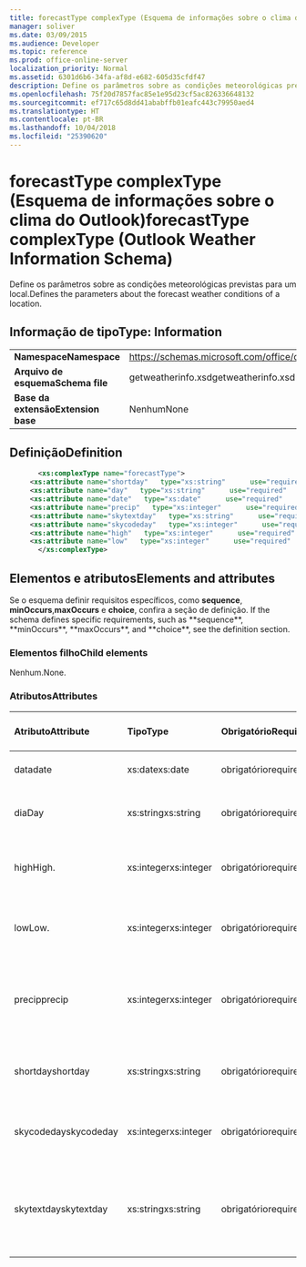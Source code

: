 ```yaml
---
title: forecastType complexType (Esquema de informações sobre o clima do Outlook)
manager: soliver
ms.date: 03/09/2015
ms.audience: Developer
ms.topic: reference
ms.prod: office-online-server
localization_priority: Normal
ms.assetid: 6301d6b6-34fa-af8d-e682-605d35cfdf47
description: Define os parâmetros sobre as condições meteorológicas previstas para um local.
ms.openlocfilehash: 75f20d7857fac85e1e95d23cf5ac826336648132
ms.sourcegitcommit: ef717c65d8dd41ababffb01eafc443c79950aed4
ms.translationtype: HT
ms.contentlocale: pt-BR
ms.lasthandoff: 10/04/2018
ms.locfileid: "25390620"
---
```

# <a name="forecasttype-complextype-outlook-weather-information-schema"></a><span data-ttu-id="5aa10-103">forecastType complexType (Esquema de informações sobre o clima do Outlook)</span><span class="sxs-lookup"><span data-stu-id="5aa10-103">forecastType complexType (Outlook Weather Information Schema)</span></span>

<span data-ttu-id="5aa10-104">Define os parâmetros sobre as condições meteorológicas previstas para um local.</span><span class="sxs-lookup"><span data-stu-id="5aa10-104">Defines the parameters about the forecast weather conditions of a location.</span></span>
  
## <a name="type-information"></a><span data-ttu-id="5aa10-105">Informação de tipo</span><span class="sxs-lookup"><span data-stu-id="5aa10-105">Type: Information</span></span>

|||
|:-----|:-----|
|<span data-ttu-id="5aa10-106">**Namespace**</span><span class="sxs-lookup"><span data-stu-id="5aa10-106">**Namespace**</span></span> <br/> |https://schemas.microsoft.com/office/outlook/15/getweatherinfo.xsd  <br/> |
|<span data-ttu-id="5aa10-107">**Arquivo de esquema**</span><span class="sxs-lookup"><span data-stu-id="5aa10-107">**Schema file**</span></span> <br/> |<span data-ttu-id="5aa10-108">getweatherinfo.xsd</span><span class="sxs-lookup"><span data-stu-id="5aa10-108">getweatherinfo.xsd</span></span>  <br/> |
|<span data-ttu-id="5aa10-109">**Base da extensão**</span><span class="sxs-lookup"><span data-stu-id="5aa10-109">**Extension base**</span></span> <br/> |<span data-ttu-id="5aa10-110">Nenhum</span><span class="sxs-lookup"><span data-stu-id="5aa10-110">None</span></span>  <br/> |
   
## <a name="definition"></a><span data-ttu-id="5aa10-111">Definição</span><span class="sxs-lookup"><span data-stu-id="5aa10-111">Definition</span></span>

```XML
       <xs:complexType name="forecastType">
     <xs:attribute name="shortday"   type="xs:string"      use="required"     />
     <xs:attribute name="day"   type="xs:string"      use="required"     />
     <xs:attribute name="date"   type="xs:date"      use="required"     />
     <xs:attribute name="precip"   type="xs:integer"      use="required"     />
     <xs:attribute name="skytextday"   type="xs:string"      use="required"     />
     <xs:attribute name="skycodeday"   type="xs:integer"      use="required"     />
     <xs:attribute name="high"   type="xs:integer"      use="required"     />
     <xs:attribute name="low"   type="xs:integer"      use="required"     />
       </xs:complexType>

```

## <a name="elements-and-attributes"></a><span data-ttu-id="5aa10-112">Elementos e atributos</span><span class="sxs-lookup"><span data-stu-id="5aa10-112">Elements and attributes</span></span>

<span data-ttu-id="5aa10-113">Se o esquema definir requisitos específicos, como **sequence**, **minOccurs**,**maxOccurs** e **choice**, confira a seção de definição.</span><span class="sxs-lookup"><span data-stu-id="5aa10-113">
    If the schema defines specific requirements, such as \*\*sequence\*\*, \*\*minOccurs**,
    \*\*maxOccurs\**, and
    \*\*choice\*\*, see the definition section.
</span></span> 
  
### <a name="child-elements"></a><span data-ttu-id="5aa10-114">Elementos filho</span><span class="sxs-lookup"><span data-stu-id="5aa10-114">Child elements</span></span>

<span data-ttu-id="5aa10-115">Nenhum.</span><span class="sxs-lookup"><span data-stu-id="5aa10-115">None.</span></span>
  
### <a name="attributes"></a><span data-ttu-id="5aa10-116">Atributos</span><span class="sxs-lookup"><span data-stu-id="5aa10-116">Attributes</span></span>

|<span data-ttu-id="5aa10-117">**Atributo**</span><span class="sxs-lookup"><span data-stu-id="5aa10-117">**Attribute**</span></span>|<span data-ttu-id="5aa10-118">**Tipo**</span><span class="sxs-lookup"><span data-stu-id="5aa10-118">**Type**</span></span>|<span data-ttu-id="5aa10-119">**Obrigatório**</span><span class="sxs-lookup"><span data-stu-id="5aa10-119">**Required**</span></span>|<span data-ttu-id="5aa10-120">**Descrição**</span><span class="sxs-lookup"><span data-stu-id="5aa10-120">**Description**</span></span>|<span data-ttu-id="5aa10-121">**Valores possíveis**</span><span class="sxs-lookup"><span data-stu-id="5aa10-121">**Possible values:**</span></span>|
|:-----|:-----|:-----|:-----|:-----|
|<span data-ttu-id="5aa10-122">data</span><span class="sxs-lookup"><span data-stu-id="5aa10-122">date</span></span>  <br/> |<span data-ttu-id="5aa10-123">xs:date</span><span class="sxs-lookup"><span data-stu-id="5aa10-123">xs:date</span></span>  <br/> |<span data-ttu-id="5aa10-124">obrigatório</span><span class="sxs-lookup"><span data-stu-id="5aa10-124">required</span></span>  <br/> |<span data-ttu-id="5aa10-125">Especifica a data da previsão.</span><span class="sxs-lookup"><span data-stu-id="5aa10-125">Specifies the date for the forecast.</span></span>  <br/> |<span data-ttu-id="5aa10-126">Um valor do tipo xs:date</span><span class="sxs-lookup"><span data-stu-id="5aa10-126">A value of the type xs:date</span></span>  <br/> |
|<span data-ttu-id="5aa10-127">dia</span><span class="sxs-lookup"><span data-stu-id="5aa10-127">Day</span></span>  <br/> |<span data-ttu-id="5aa10-128">xs:string</span><span class="sxs-lookup"><span data-stu-id="5aa10-128">xs:string</span></span>  <br/> |<span data-ttu-id="5aa10-129">obrigatório</span><span class="sxs-lookup"><span data-stu-id="5aa10-129">required</span></span>  <br/> |<span data-ttu-id="5aa10-130">Especifica um dia para a previsão.</span><span class="sxs-lookup"><span data-stu-id="5aa10-130">Specifies a day for the forecast.</span></span>  <br/> |<span data-ttu-id="5aa10-131">Um valor do tipo xs:string</span><span class="sxs-lookup"><span data-stu-id="5aa10-131">A value of the type xs:string</span></span>  <br/> |
|<span data-ttu-id="5aa10-132">high</span><span class="sxs-lookup"><span data-stu-id="5aa10-132">High.</span></span>  <br/> |<span data-ttu-id="5aa10-133">xs:integer</span><span class="sxs-lookup"><span data-stu-id="5aa10-133">xs:integer</span></span>  <br/> |<span data-ttu-id="5aa10-134">obrigatório</span><span class="sxs-lookup"><span data-stu-id="5aa10-134">required</span></span>  <br/> |<span data-ttu-id="5aa10-135">Especifica a maior temperatura prevista.</span><span class="sxs-lookup"><span data-stu-id="5aa10-135">Specifies the forecasted highest temperature.</span></span>  <br/> |<span data-ttu-id="5aa10-136">Um valor do tipo xs:integer</span><span class="sxs-lookup"><span data-stu-id="5aa10-136">A value of the type xs:integer</span></span>  <br/> |
|<span data-ttu-id="5aa10-137">low</span><span class="sxs-lookup"><span data-stu-id="5aa10-137">Low.</span></span>  <br/> |<span data-ttu-id="5aa10-138">xs:integer</span><span class="sxs-lookup"><span data-stu-id="5aa10-138">xs:integer</span></span>  <br/> |<span data-ttu-id="5aa10-139">obrigatório</span><span class="sxs-lookup"><span data-stu-id="5aa10-139">required</span></span>  <br/> |<span data-ttu-id="5aa10-140">Especifica a menor temperatura prevista.</span><span class="sxs-lookup"><span data-stu-id="5aa10-140">Specifies the forecasted lowest temperature.</span></span>  <br/> |<span data-ttu-id="5aa10-141">Um valor do tipo xs:integer</span><span class="sxs-lookup"><span data-stu-id="5aa10-141">A value of the type xs:integer</span></span>  <br/> |
|<span data-ttu-id="5aa10-142">precip</span><span class="sxs-lookup"><span data-stu-id="5aa10-142">precip</span></span>  <br/> |<span data-ttu-id="5aa10-143">xs:integer</span><span class="sxs-lookup"><span data-stu-id="5aa10-143">xs:integer</span></span>  <br/> |<span data-ttu-id="5aa10-144">obrigatório</span><span class="sxs-lookup"><span data-stu-id="5aa10-144">required</span></span>  <br/> |<span data-ttu-id="5aa10-145">Especifica a porcentagem de possibilidade de precipitação.</span><span class="sxs-lookup"><span data-stu-id="5aa10-145">Specifies the percentage possibility of precipitation.</span></span>  <br/> |<span data-ttu-id="5aa10-146">Um valor do tipo xs:integer</span><span class="sxs-lookup"><span data-stu-id="5aa10-146">A value of the type xs:integer</span></span>  <br/> |
|<span data-ttu-id="5aa10-147">shortday</span><span class="sxs-lookup"><span data-stu-id="5aa10-147">shortday</span></span>  <br/> |<span data-ttu-id="5aa10-148">xs:string</span><span class="sxs-lookup"><span data-stu-id="5aa10-148">xs:string</span></span>  <br/> |<span data-ttu-id="5aa10-149">obrigatório</span><span class="sxs-lookup"><span data-stu-id="5aa10-149">required</span></span>  <br/> |<span data-ttu-id="5aa10-150">Especifica um dia na forma abreviada.</span><span class="sxs-lookup"><span data-stu-id="5aa10-150">Specifies a day in abbreviated form.</span></span>  <br/> |<span data-ttu-id="5aa10-151">Um valor do tipo xs:string</span><span class="sxs-lookup"><span data-stu-id="5aa10-151">A value of the type xs:string</span></span>  <br/> |
|<span data-ttu-id="5aa10-152">skycodeday</span><span class="sxs-lookup"><span data-stu-id="5aa10-152">skycodeday</span></span>  <br/> |<span data-ttu-id="5aa10-153">xs:integer</span><span class="sxs-lookup"><span data-stu-id="5aa10-153">xs:integer</span></span>  <br/> |<span data-ttu-id="5aa10-154">obrigatório</span><span class="sxs-lookup"><span data-stu-id="5aa10-154">required</span></span>  <br/> |<span data-ttu-id="5aa10-155">Especifica um código para as condições previstas.</span><span class="sxs-lookup"><span data-stu-id="5aa10-155">Specifies a code for the forecasted conditions.</span></span>  <br/> |<span data-ttu-id="5aa10-156">Um valor do tipo xs:integer</span><span class="sxs-lookup"><span data-stu-id="5aa10-156">A value of the type xs:integer</span></span>  <br/> |
|<span data-ttu-id="5aa10-157">skytextday</span><span class="sxs-lookup"><span data-stu-id="5aa10-157">skytextday</span></span>  <br/> |<span data-ttu-id="5aa10-158">xs:string</span><span class="sxs-lookup"><span data-stu-id="5aa10-158">xs:string</span></span>  <br/> |<span data-ttu-id="5aa10-159">obrigatório</span><span class="sxs-lookup"><span data-stu-id="5aa10-159">required</span></span>  <br/> |<span data-ttu-id="5aa10-160">Especifica uma ou duas palavras que descrevam as condições previstas.</span><span class="sxs-lookup"><span data-stu-id="5aa10-160">Specifies one to two words that describe the forecasted conditions.</span></span>  <br/> |<span data-ttu-id="5aa10-161">Um valor do tipo xs:string</span><span class="sxs-lookup"><span data-stu-id="5aa10-161">A value of the type xs:string</span></span>  <br/> |
   

